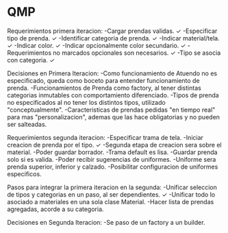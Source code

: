 # QMP

Requerimientos primera iteracion:
    -Cargar prendas validas. ✓
    -Especificar tipo de prenda.  ✓
    -Identificar categoria de prenda. ✓
    -Indicar material/tela. ✓
    -Indicar color. ✓
    -Indicar opcionalmente color secundario. ✓
    -Requerimientos no marcados opcionales son necesarios. ✓
    -Tipo se asocia con categoria. ✓

Decisiones en Primera Iteracion:
    -Como funcionamiento de Atuendo no es especificado, queda como boceto para entender funcionamiento de prenda.
    -Funcionamientos de Prenda como factory, al tener distintas categorias inmutables con comportamiento diferenciado.
    -Tipos de prenda no especificados al no tener los distintos tipos, utilizado "conceptualmente".
    -Caracteristicas de prendas pedidas "en tiempo real" para mas "personalizacion", ademas que las hace obligatorias y no pueden ser salteadas.


Requerimientos segunda iteracion:
    -Especificar trama de tela.
    -Iniciar creacion de prenda por el tipo. ✓
    -Segunda etapa de creacion sera sobre el material.
    -Poder guardar borrador.
    -Trama default es lisa.
    -Guardar prenda solo si es valida.
    -Poder recibir sugerencias de uniformes.
    -Uniforme sera prenda superior, inferior y calzado.
    -Posibilitar configuracion de uniformes especificos.

Pasos para integrar la primera iteracion en la segunda:
    -Unificar seleccion de tipos y categorias en un paso, al ser dependientes. ✓
    -Unificar todo lo asociado a materiales en una sola clase Material.
    -Hacer lista de prendas agregadas, acorde a su categoria.

Decisiones en Segunda Iteracion:
    -Se paso de un factory a un builder.